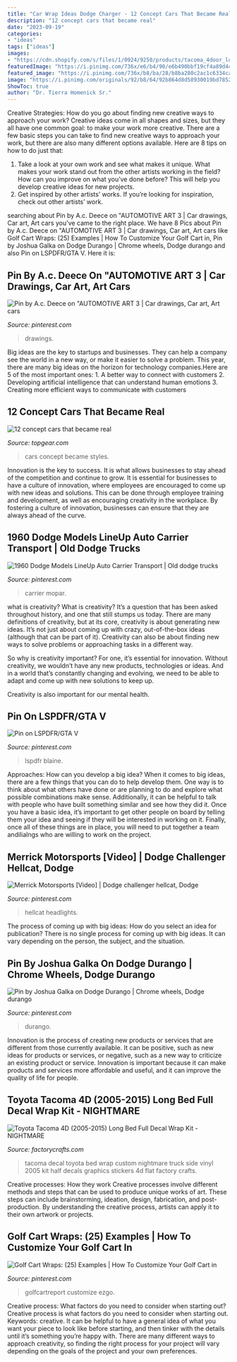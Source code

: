 ```yaml
---
title: "Car Wrap Ideas Dodge Charger - 12 Concept Cars That Became Real"
description: "12 concept cars that became real"
date: "2023-09-19"
categories:
- "ideas"
tags: ["ideas"]
images:
- "https://cdn.shopify.com/s/files/1/0924/9250/products/tacoma_4door_longbed_nightmare_black_1024x1024.jpg?v=1545562556"
featuredImage: "https://i.pinimg.com/736x/e6/b4/90/e6b490bbf19cf4a89d4c7d121198fb1a.jpg"
featured_image: "https://i.pinimg.com/736x/b8/ba/28/b8ba280c2ac1c6334ca9146aeb4776b0.jpg"
image: "https://i.pinimg.com/originals/92/b8/64/92b864d8d58930019bd7852f41f22cc1.jpg"
ShowToc: true
author: "Dr. Tierra Homenick Sr."
---
```



Creative Strategies: How do you go about finding new creative ways to approach your work?
Creative ideas come in all shapes and sizes, but they all have one common goal: to make your work more creative. There are a few basic steps you can take to find new creative ways to approach your work, but there are also many different options available. Here are 8 tips on how to do just that: 
1. Take a look at your own work and see what makes it unique. What makes your work stand out from the other artists working in the field? How can you improve on what you’ve done before? This will help you develop creative ideas for new projects. 
2. Get inspired by other artists’ works. If you’re looking for inspiration, check out other artists’ work.

	

		
searching about Pin by A.c. Deece on &quot;AUTOMOTIVE ART 3 | Car drawings, Car art, Art cars you've came to the right place. We have 8 Pics about Pin by A.c. Deece on &quot;AUTOMOTIVE ART 3 | Car drawings, Car art, Art cars like Golf Cart Wraps: (25) Examples | How To Customize Your Golf Cart in, Pin by Joshua Galka on Dodge Durango | Chrome wheels, Dodge durango and also Pin on LSPDFR/GTA V. Here it is:
		
    
## Pin By A.c. Deece On &quot;AUTOMOTIVE ART 3 | Car Drawings, Car Art, Art Cars

<img loading=lazy src="https://i.pinimg.com/originals/f6/08/57/f60857ae0e997aab5f17187002d6847f.jpg" onerror="this.onerror=null;this.src='https://tse2.mm.bing.net/th?id=OIP.2sDN5H-Uv7N7us3cqiNkBQHaD4&amp;pid=15.1';" alt="Pin by A.c. Deece on &quot;AUTOMOTIVE ART 3 | Car drawings, Car art, Art cars">

_Source: pinterest.com_

>drawings. 

	

Big ideas are the key to startups and businesses. They can help a company see the world in a new way, or make it easier to solve a problem. This year, there are many big ideas on the horizon for technology companies.Here are 5 of the most important ones: 1. A better way to connect with customers 2. Developing artificial intelligence that can understand human emotions 3. Creating more efficient ways to communicate with customers 
    
## 12 Concept Cars That Became Real

<img loading=lazy src="https://www.topgear.com/sites/default/files/styles/16x9_1280w/public/images/gallery-migration/2014-04/EAB5CCC2-C5D7-48F1-9224-549434C247A0_0.jpg?itok=_xVwAFLl" onerror="this.onerror=null;this.src='https://tse3.mm.bing.net/th?id=OIP.884v1j2HJ7go6rjz0Un0aQFNC7&amp;pid=15.1';" alt="12 concept cars that became real">

_Source: topgear.com_

>cars concept became styles. 

	

Innovation is the key to success. It is what allows businesses to stay ahead of the competition and continue to grow. It is essential for businesses to have a culture of innovation, where employees are encouraged to come up with new ideas and solutions. This can be done through employee training and development, as well as encouraging creativity in the workplace. By fostering a culture of innovation, businesses can ensure that they are always ahead of the curve.

    
## 1960 Dodge Models LineUp Auto Carrier Transport | Old Dodge Trucks

<img loading=lazy src="https://i.pinimg.com/736x/e6/b4/90/e6b490bbf19cf4a89d4c7d121198fb1a.jpg" onerror="this.onerror=null;this.src='https://tse3.mm.bing.net/th?id=OIP.1QKPVFiTSjUKxJArgQEkEgHaFC&amp;pid=15.1';" alt="1960 Dodge Models LineUp Auto Carrier Transport | Old dodge trucks">

_Source: pinterest.com_

>carrier mopar. 

	

what is creativity?
What is creativity? It’s a question that has been asked throughout history, and one that still stumps us today. There are many definitions of creativity, but at its core, creativity is about generating new ideas.
It’s not just about coming up with crazy, out-of-the-box ideas (although that can be part of it). Creativity can also be about finding new ways to solve problems or approaching tasks in a different way.

So why is creativity important? For one, it’s essential for innovation. Without creativity, we wouldn’t have any new products, technologies or ideas. And in a world that’s constantly changing and evolving, we need to be able to adapt and come up with new solutions to keep up.

Creativity is also important for our mental health.

    
## Pin On LSPDFR/GTA V

<img loading=lazy src="https://i.pinimg.com/originals/91/95/7f/91957f487aa145ef46bc130e228a266c.jpg" onerror="this.onerror=null;this.src='https://tse3.mm.bing.net/th?id=OIP.blGZkMIQ5_oZDYWqLLiNdgHaEK&amp;pid=15.1';" alt="Pin on LSPDFR/GTA V">

_Source: pinterest.com_

>lspdfr blaine. 

	

Approaches: How can you develop a big idea?
When it comes to big ideas, there are a few things that you can do to help develop them. One way is to think about what others have done or are planning to do and explore what possible combinations make sense. Additionally, it can be helpful to talk with people who have built something similar and see how they did it. Once you have a basic idea, it’s important to get other people on board by telling them your idea and seeing if they will be interested in working on it. Finally, once all of these things are in place, you will need to put together a team andilialngs who are willing to work on the project.

    
## Merrick Motorsports [Video] | Dodge Challenger Hellcat, Dodge

<img loading=lazy src="https://i.pinimg.com/736x/d4/dd/1e/d4dd1e4d26093bafb17c44ee0fae319a.jpg" onerror="this.onerror=null;this.src='https://tse4.mm.bing.net/th?id=OIP.DO3v3K8JUkJqjYTD298QOwHaNK&amp;pid=15.1';" alt="Merrick Motorsports [Video] | Dodge challenger hellcat, Dodge">

_Source: pinterest.com_

>hellcat headlights. 

	

The process of coming up with big ideas: How do you select an idea for publication?
There is no single process for coming up with big ideas. It can vary depending on the person, the subject, and the situation.

    
## Pin By Joshua Galka On Dodge Durango | Chrome Wheels, Dodge Durango

<img loading=lazy src="https://i.pinimg.com/originals/92/b8/64/92b864d8d58930019bd7852f41f22cc1.jpg" onerror="this.onerror=null;this.src='https://tse3.mm.bing.net/th?id=OIP.5mQimMueClgLLRRK0p8CLQHaE8&amp;pid=15.1';" alt="Pin by Joshua Galka on Dodge Durango | Chrome wheels, Dodge durango">

_Source: pinterest.com_

>durango. 

	

Innovation is the process of creating new products or services that are different from those currently available. It can be positive, such as new ideas for products or services, or negative, such as a new way to criticize an existing product or service. Innovation is important because it can make products and services more affordable and useful, and it can improve the quality of life for people.

    
## Toyota Tacoma 4D (2005-2015) Long Bed Full Decal Wrap Kit - NIGHTMARE

<img loading=lazy src="https://cdn.shopify.com/s/files/1/0924/9250/products/tacoma_4door_longbed_nightmare_black_1024x1024.jpg?v=1545562556" onerror="this.onerror=null;this.src='https://tse3.mm.bing.net/th?id=OIP.NV927NYEZ3MExRM9o_Wg_wHaE4&amp;pid=15.1';" alt="Toyota Tacoma 4D (2005-2015) Long Bed Full Decal Wrap Kit - NIGHTMARE">

_Source: factorycrafts.com_

>tacoma decal toyota bed wrap custom nightmare truck side vinyl 2005 kit half decals graphics stickers 4d flat factory crafts. 

	

Creative processes: How they work
Creative processes involve different methods and steps that can be used to produce unique works of art. These steps can include brainstorming, ideation, design, fabrication, and post-production. By understanding the creative process, artists can apply it to their own artwork or projects.

    
## Golf Cart Wraps: (25) Examples | How To Customize Your Golf Cart In

<img loading=lazy src="https://i.pinimg.com/736x/b8/ba/28/b8ba280c2ac1c6334ca9146aeb4776b0.jpg" onerror="this.onerror=null;this.src='https://tse2.mm.bing.net/th?id=OIP.igGFTsGSrqMfyLCFogaZ_wHaFj&amp;pid=15.1';" alt="Golf Cart Wraps: (25) Examples | How To Customize Your Golf Cart in">

_Source: pinterest.com_

>golfcartreport customize ezgo. 

	

Creative process: What factors do you need to consider when starting out?
Creative process is what factors do you need to consider when starting out. Keywords: creative. It can be helpful to have a general idea of what you want your piece to look like before starting, and then tinker with the details until it’s something you’re happy with. There are many different ways to approach creativity, so finding the right process for your project will vary depending on the goals of the project and your own preferences.

